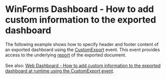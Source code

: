 # WinForms Dashboard - How to add custom information to the exported dashboard


<p>The following example shows how to specify header and footer content of an exported dashboard using the <a href="https://documentation.devexpress.com/Dashboard/DevExpressDashboardWinDashboardViewer_CustomExporttopic.aspx">CustomExport</a> event. This event provides access to the underlying <a href="https://documentation.devexpress.com/#XtraReports/clsDevExpressXtraReportsUIXtraReporttopic">report</a> of the exported document.<br><br>See also: <a href="https://www.devexpress.com/Support/Center/p/T466585">Web Dashboard - How to add custom information to the exported dashboard at runtime using the CustomExport event</a>.</p>

<br/>


